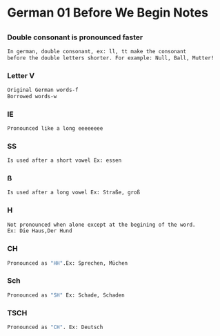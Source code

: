 # German 01 Before We Begin Notes

## 

### Double consonant is pronounced faster

```bash
In german, double consonant, ex: ll, tt make the consonant
before the double letters shorter. For example: Null, Ball, Mutter!
```

### Letter V

```bash
Original German words-f
Borrowed words-w
```

### IE

```bash
Pronounced like a long eeeeeeee
```

### SS

```bash
Is used after a short vowel Ex: essen 
```

### ß

```bash
Is used after a long vowel Ex: Straße, groß
```

### H

```bash
Not pronounced when alone except at the begining of the word. 
Ex: Die Haus,Der Hund
```

### CH

```bash
Pronounced as "HH".Ex: Sprechen, Müchen 
```

### Sch

```bash
Pronounced as "SH" Ex: Schade, Schaden 
```

### TSCH

```bash
Pronounced as "CH". Ex: Deutsch 
```
